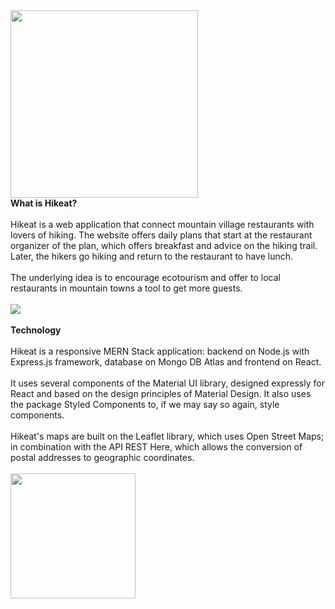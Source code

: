 <img width="300" height="auto" src="https://github.com/ihcuesta/hike/blob/master/client/public/Hikeat.svg" />

<br/>
<b>What is Hikeat?</b>
<br/><br/>
Hikeat is a web application that connect mountain village restaurants with lovers of hiking. The website offers daily plans that start at the restaurant organizer of the plan, which offers breakfast and advice on the hiking trail. Later, the hikers go hiking and return to the restaurant to have lunch.
<br/><br/>
The underlying idea is to encourage ecotourism and offer to local restaurants in mountain towns a tool to get more guests.
<br/><br/>
<img style="margin: auto; display: block; text-align: center;" src="https://res.cloudinary.com/dnmktvry5/image/upload/v1588172917/hikeat/static/gif-scroll_bm1zfn.gif"/>

<br/>
<b>Technology</b>
<br/><br/>
Hikeat is a responsive MERN Stack application: backend on Node.js with Express.js framework, database on Mongo DB Atlas and frontend on React.
<br/><br/>
It uses several components of the Material UI library, designed expressly for React and based on the design principles of Material Design. It also uses the package Styled Components to, if we may say so again, style components.
<br/><br/>
Hikeat's maps are built on the Leaflet library, which uses Open Street Maps; in combination with the API REST Here, which allows the conversion of postal addresses to geographic coordinates.
<br/><br/>

<img width="200" height="auto"  src="https://res.cloudinary.com/dnmktvry5/image/upload/v1588174665/hikeat/static/mern-img_piifxm.png"/>



